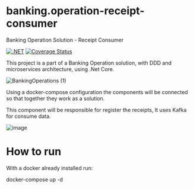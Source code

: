 # banking.operation-receipt-consumer

Banking Operation Solution - Receipt Consumer

[![.NET](https://github.com/EdsonCaliman/banking.operation-receipt-consumer/actions/workflows/dotnet.yml/badge.svg?branch=main)](https://github.com/EdsonCaliman/banking.operation-receipt-consumer/actions/workflows/dotnet.yml)
[![Coverage Status](https://coveralls.io/repos/github/EdsonCaliman/banking.operation-receipt-consumer/badge.svg?branch=main)](https://coveralls.io/github/EdsonCaliman/banking.operation-receipt-consumer?branch=main)

This project is a part of a Banking Operation solution, with DDD and microservices architecture, using .Net Core.

![BankingOperations (1)](https://user-images.githubusercontent.com/19686147/133843637-85277ee1-9748-4456-befa-4b2265e3ebec.jpg)

Using a docker-compose configuration the components will be connected so that together they work as a solution.

This component will be responsible for register the receipts, It uses Kafka for consume data.

![image](https://user-images.githubusercontent.com/19686147/155213936-d9ee7a55-04f6-497d-b4f8-540d2f839776.png)

# How to run

With a docker already installed run:

docker-compose up -d

